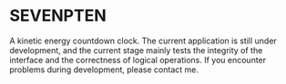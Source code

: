 # SEVENPTEN
A kinetic energy countdown clock. The current application is still under development, and the current stage mainly tests the integrity of the interface and the correctness of logical operations. If you encounter problems during development, please contact me.
